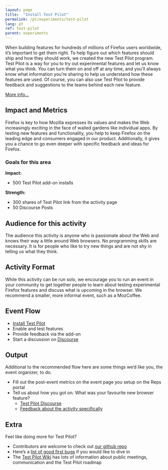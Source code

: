 ```yaml
---
layout: page
title:  "Install Test Pilot"
permalink: /pt/experiments/test-pilot
lang: pt
ref: test-pilot
parent: experiments
---
```


When building features for hundreds of millions of Firefox users worldwide, it’s important to get them right. To help figure out which features should ship and how they should work, we created the new Test Pilot program. Test Pilot is a way for you to try out experimental features and let us know what you think. You can turn them on and off at any time, and you’ll always know what information you’re sharing to help us understand how these features are used. Of course, you can also use Test Pilot to provide feedback and suggestions to the teams behind each new feature.

[More info...](https://blog.mozilla.org/blog/2016/05/10/you-can-help-build-the-future-of-firefox-with-the-new-test-pilot-program/)

## Impact and Metrics

Firefox is key to how Mozilla expresses its values and makes the Web increasingly exciting in the face of walled gardens like individual apps. By testing new features and functionality, you help to keep Firefox on the leading edge and consumers engaged in our product. Additionally, it gives you a chance to go even deeper with specific feedback and ideas for Firefox.

### Goals for this area

__Impact:__

* 500 Test Pilot add-on installs

__Strength:__

* 300 shares of Test Pilot link from the activity page
* 50 Discourse Posts

## Audience for this activity

The audience this activity is anyone who is passionate about the Web and knows their way a little around Web browsers. No programming skills are necessary. It is for people who like to try new things and are not shy in telling us what they think.

## Activity Format

While this activity can be run solo, we encourage you to run an event in your community to get together people to learn about testing experimental Firefox features and discuss what is upcoming in the browser. We recommend a smaller, more informal event, such as a MozCoffee.

## Event Flow

* [Install Test Pilot](http://testpilot.firefox.com/experiments?utm_source=activity.mozilla.community&utm_medium=referral&utm_campaign=moz-community-2016)
* Enable and test features
* Provide feedback via the add-on
* Start a discussion on [Discourse](https://discourse.mozilla-community.org/c/test-pilot)

## Output

Additional to the recommended flow here are some things we’d like you, the event organizer, to do.

* Fill out the post-event metrics on the event page you setup on the Reps portal
* Tell us about how you got on. What was your favourite new browser feature?
    * [Test Pilot Discourse](https://discourse.mozilla-community.org/c/test-pilot)
    * [Feedback about the activity specifically](https://discourse.mozilla-community.org/t/activate-mozilla-install-test-pilot/10075/1)

## Extra

Feel like doing more for Test Pilot?

* Contributors are welcome to check out [our github repo](https://github.com/mozilla/testpilot/)
* Here’s a [list of good first bugs](https://github.com/mozilla/testpilot/issues?q=is%3Aopen+is%3Aissue+label%3Agood-first-bug) if you would like to dive in
* The [Test Pilot Wiki](https://wiki.mozilla.org/Test_Pilot) has lots of information about public meetings, communication and the Test Pilot roadmap
